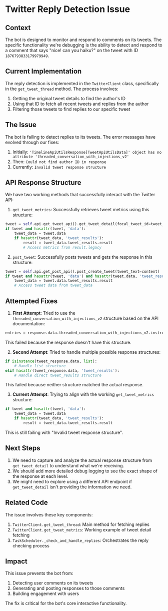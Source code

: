 # Twitter Reply Detection Issue

## Context

The bot is designed to monitor and respond to comments on its tweets. The specific functionality we're debugging is the ability to detect and respond to a comment that says "nice! can you haiku?" on the tweet with ID `1876793833179979949`.

## Current Implementation

The reply detection is implemented in the `TwitterClient` class, specifically in the `get_tweet_thread` method. The process involves:

1. Getting the original tweet details to find the author's ID
2. Using that ID to fetch all recent tweets and replies from the author
3. Filtering those tweets to find replies to our specific tweet

## The Issue

The bot is failing to detect replies to its tweets. The error messages have evolved through our fixes:

1. Initially: `'TimelineApiUtilsResponse[TweetApiUtilsData]' object has no attribute 'threaded_conversation_with_injections_v2'`
2. Then: `Could not find author ID in response`
3. Currently: `Invalid tweet response structure`

## API Response Structure

We have two working methods that successfully interact with the Twitter API:

1. `get_tweet_metrics`: Successfully retrieves tweet metrics using this structure:
```python
tweet = self.api.get_tweet_api().get_tweet_detail(focal_tweet_id=tweet_id)
if tweet and hasattr(tweet, 'data'):
    tweet_data = tweet.data
    if hasattr(tweet_data, 'tweet_results'):
        result = tweet_data.tweet_results.result
        # Access metrics from result.legacy
```

2. `post_tweet`: Successfully posts tweets and gets the response in this structure:
```python
tweet = self.api.get_post_api().post_create_tweet(tweet_text=content)
if tweet and hasattr(tweet, 'data') and hasattr(tweet.data, 'tweet_results'):
    tweet_data = tweet.data.tweet_results.result
    # Access tweet data from tweet_data
```

## Attempted Fixes

1. **First Attempt**: Tried to use the `threaded_conversation_with_injections_v2` structure based on the API documentation:
```python
entries = response.data.threaded_conversation_with_injections_v2.instructions
```
This failed because the response doesn't have this structure.

2. **Second Attempt**: Tried to handle multiple possible response structures:
```python
if isinstance(tweet_response.data, list):
    # Handle list structure
elif hasattr(tweet_response.data, 'tweet_results'):
    # Handle direct tweet_results structure
```
This failed because neither structure matched the actual response.

3. **Current Attempt**: Trying to align with the working `get_tweet_metrics` structure:
```python
if tweet and hasattr(tweet, 'data'):
    tweet_data = tweet.data
    if hasattr(tweet_data, 'tweet_results'):
        result = tweet_data.tweet_results.result
```
This is still failing with "Invalid tweet response structure".

## Next Steps

1. We need to capture and analyze the actual response structure from `get_tweet_detail` to understand what we're receiving.
2. We should add more detailed debug logging to see the exact shape of the response at each level.
3. We might need to explore using a different API endpoint if `get_tweet_detail` isn't providing the information we need.

## Related Code

The issue involves these key components:

1. `TwitterClient.get_tweet_thread`: Main method for fetching replies
2. `TwitterClient.get_tweet_metrics`: Working example of tweet detail fetching
3. `TaskScheduler._check_and_handle_replies`: Orchestrates the reply checking process

## Impact

This issue prevents the bot from:
1. Detecting user comments on its tweets
2. Generating and posting responses to those comments
3. Building engagement with users

The fix is critical for the bot's core interactive functionality. 